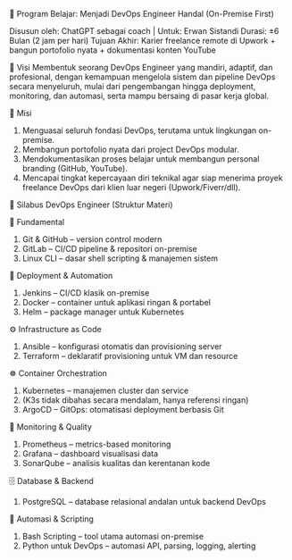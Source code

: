 🚀 Program Belajar: Menjadi DevOps Engineer Handal (On-Premise First)

Disusun oleh: ChatGPT sebagai coach | Untuk: Erwan Sistandi
Durasi: ±6 Bulan (2 jam per hari)
Tujuan Akhir: Karier freelance remote di Upwork + bangun portofolio nyata + dokumentasi konten YouTube

🌟 Visi
Membentuk seorang DevOps Engineer yang mandiri, adaptif, dan profesional, dengan kemampuan mengelola sistem dan pipeline DevOps secara menyeluruh, mulai dari pengembangan hingga deployment, monitoring, dan automasi, serta mampu bersaing di pasar kerja global.

🎯 Misi
1. Menguasai seluruh fondasi DevOps, terutama untuk lingkungan on-premise.
2. Membangun portofolio nyata dari project DevOps modular.
3. Mendokumentasikan proses belajar untuk membangun personal branding (GitHub, YouTube).
4. Mencapai tingkat kepercayaan diri teknikal agar siap menerima proyek freelance DevOps dari klien luar negeri (Upwork/Fiverr/dll).

📘 Silabus DevOps Engineer (Struktur Materi)

🔰 Fundamental
1. Git & GitHub – version control modern
2. GitLab – CI/CD pipeline & repositori on-premise
3. Linux CLI – dasar shell scripting & manajemen sistem

🚢 Deployment & Automation
1. Jenkins – CI/CD klasik on-premise
2. Docker – container untuk aplikasi ringan & portabel
3. Helm – package manager untuk Kubernetes

⚙️ Infrastructure as Code
1. Ansible – konfigurasi otomatis dan provisioning server
2. Terraform – deklaratif provisioning untuk VM dan resource

☸️ Container Orchestration
1. Kubernetes – manajemen cluster dan service
2. (K3s tidak dibahas secara mendalam, hanya referensi ringan)
3. ArgoCD – GitOps: otomatisasi deployment berbasis Git
   
🧠 Monitoring & Quality
1. Prometheus – metrics-based monitoring
2. Grafana – dashboard visualisasi data
3. SonarQube – analisis kualitas dan kerentanan kode

🗄️ Database & Backend
1. PostgreSQL – database relasional andalan untuk backend DevOps

🧰 Automasi & Scripting
1. Bash Scripting – tool utama automasi on-premise
2. Python untuk DevOps – automasi API, parsing, logging, alerting
